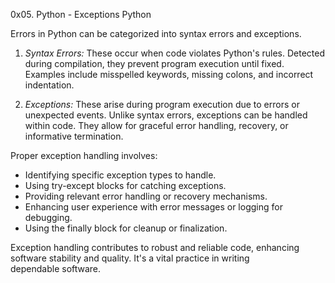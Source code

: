 0x05. Python - Exceptions
Python

Errors in Python can be categorized into syntax errors and exceptions.

1. *Syntax Errors:* These occur when code violates Python's rules. Detected during compilation, they prevent program execution until fixed. Examples include misspelled keywords, missing colons, and incorrect indentation.

2. *Exceptions:* These arise during program execution due to errors or unexpected events. Unlike syntax errors, exceptions can be handled within code. They allow for graceful error handling, recovery, or informative termination.

Proper exception handling involves:
- Identifying specific exception types to handle.
- Using try-except blocks for catching exceptions.
- Providing relevant error handling or recovery mechanisms.
- Enhancing user experience with error messages or logging for debugging.
- Using the finally block for cleanup or finalization.

Exception handling contributes to robust and reliable code, enhancing software stability and quality. It's a vital practice in writing dependable software.

